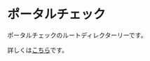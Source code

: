 # ポータルチェック

ポータルチェックのルートディレクターリーです。

詳しくは[こちら](https://github.com/Lorenzras/yumetetsu-cron/tree/main/src/tasks/syncs/portalCheck/%E6%96%87%E6%9B%B8)です。
